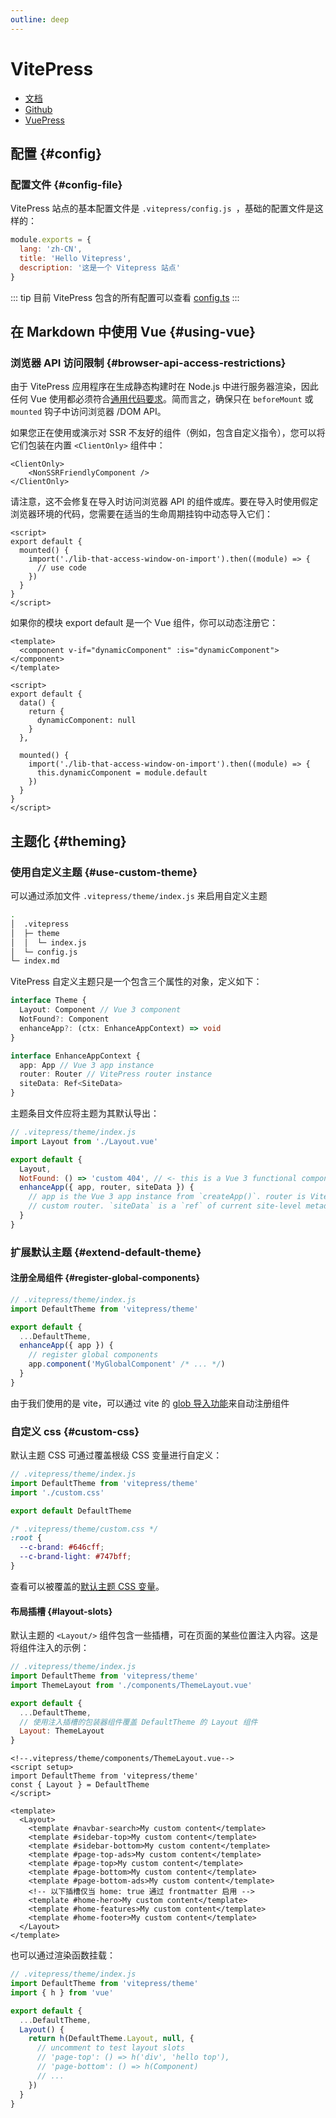 ```yaml
---
outline: deep
---
```


# VitePress

- [文档](https://vitepress.vuejs.org/)
- [Github](https://github.com/vuejs/vitepress)
- [VuePress](https://v2.vuepress.vuejs.org/zh/guide/)

## 配置 {#config}

### 配置文件 {#config-file}

VitePress 站点的基本配置文件是 `.vitepress/config.js `，基础的配置文件是这样的：

```js
module.exports = {
  lang: 'zh-CN',
  title: 'Hello Vitepress',
  description: '这是一个 Vitepress 站点'
}
```

::: tip
目前 VitePress 包含的所有配置可以查看 [config.ts](https://github.com/vuejs/vitepress/blob/main/src/node/config.ts)
:::

## 在 Markdown 中使用 Vue {#using-vue}

### 浏览器 API 访问限制 {#browser-api-access-restrictions}

由于 VitePress 应用程序在生成静态构建时在 Node.js 中进行服务器渲染，因此任何 Vue 使用都必须符合[通用代码要求](https://staging-cn.vuejs.org/guide/scaling-up/ssr.html)。简而言之，确保只在 `beforeMount` 或 `mounted` 钩子中访问浏览器 /DOM API。

如果您正在使用或演示对 SSR 不友好的组件（例如，包含自定义指令），您可以将它们包装在内置 `<ClientOnly>` 组件中：

```vue-html
<ClientOnly>
    <NonSSRFriendlyComponent />
</ClientOnly>
```

请注意，这不会修复在导入时访问浏览器 API 的组件或库。要在导入时使用假定浏览器环境的代码，您需要在适当的生命周期挂钩中动态导入它们：

```vue
<script>
export default {
  mounted() {
    import('./lib-that-access-window-on-import').then((module) => {
      // use code
    })
  }
}
</script>
```

如果你的模块 export default 是一个 Vue 组件，你可以动态注册它：

```vue
<template>
  <component v-if="dynamicComponent" :is="dynamicComponent"></component>
</template>

<script>
export default {
  data() {
    return {
      dynamicComponent: null
    }
  },

  mounted() {
    import('./lib-that-access-window-on-import').then((module) => {
      this.dynamicComponent = module.default
    })
  }
}
</script>
```

## 主题化 {#theming}

### 使用自定义主题 {#use-custom-theme}

可以通过添加文件 `.vitepress/theme/index.js` 来启用自定义主题

```sh
.
│  .vitepress
│  ├─ theme
│  │  └─ index.js
│  └─ config.js
└─ index.md
```

VitePress 自定义主题只是一个包含三个属性的对象，定义如下：

```ts
interface Theme {
  Layout: Component // Vue 3 component
  NotFound?: Component
  enhanceApp?: (ctx: EnhanceAppContext) => void
}

interface EnhanceAppContext {
  app: App // Vue 3 app instance
  router: Router // VitePress router instance
  siteData: Ref<SiteData>
}
```

主题条目文件应将主题为其默认导出：

```js
// .vitepress/theme/index.js
import Layout from './Layout.vue'

export default {
  Layout,
  NotFound: () => 'custom 404', // <- this is a Vue 3 functional component
  enhanceApp({ app, router, siteData }) {
    // app is the Vue 3 app instance from `createApp()`. router is VitePress'
    // custom router. `siteData` is a `ref` of current site-level metadata.
  }
}
```

### 扩展默认主题 {#extend-default-theme}

#### 注册全局组件 {#register-global-components}

```js
// .vitepress/theme/index.js
import DefaultTheme from 'vitepress/theme'

export default {
  ...DefaultTheme,
  enhanceApp({ app }) {
    // register global components
    app.component('MyGlobalComponent' /* ... */)
  }
}
```

由于我们使用的是 vite，可以通过 vite 的 [glob 导入功能](https://cn.vitejs.dev/guide/features.html#glob-import)来自动注册组件

### 自定义 css {#custom-css}

默认主题 CSS 可通过覆盖根级 CSS 变量进行自定义：

```js
// .vitepress/theme/index.js
import DefaultTheme from 'vitepress/theme'
import './custom.css'

export default DefaultTheme
```

```css
/* .vitepress/theme/custom.css */
:root {
  --c-brand: #646cff;
  --c-brand-light: #747bff;
}
```

查看可以被覆盖的[默认主题 CSS 变量](https://github.com/vuejs/vitepress/blob/main/src/client/theme-default/styles/vars.css)。

#### 布局插槽 {#layout-slots}

默认主题的 `<Layout/>` 组件包含一些插槽，可在页面的某些位置注入内容。这是将组件注入的示例：

```js
// .vitepress/theme/index.js
import DefaultTheme from 'vitepress/theme'
import ThemeLayout from './components/ThemeLayout.vue'

export default {
  ...DefaultTheme,
  // 使用注入插槽的包装器组件覆盖 DefaultTheme 的 Layout 组件
  Layout: ThemeLayout
}
```

```vue
<!--.vitepress/theme/components/ThemeLayout.vue-->
<script setup>
import DefaultTheme from 'vitepress/theme'
const { Layout } = DefaultTheme
</script>

<template>
  <Layout>
    <template #navbar-search>My custom content</template>
    <template #sidebar-top>My custom content</template>
    <template #sidebar-bottom>My custom content</template>
    <template #page-top-ads>My custom content</template>
    <template #page-top>My custom content</template>
    <template #page-bottom>My custom content</template>
    <template #page-bottom-ads>My custom content</template>
    <!-- 以下插槽仅当 home: true 通过 frontmatter 启用 -->
    <template #home-hero>My custom content</template>
    <template #home-features>My custom content</template>
    <template #home-footer>My custom content</template>
  </Layout>
</template>
```

也可以通过渲染函数挂载：

```js
// .vitepress/theme/index.js
import DefaultTheme from 'vitepress/theme'
import { h } from 'vue'

export default {
  ...DefaultTheme,
  Layout() {
    return h(DefaultTheme.Layout, null, {
      // uncomment to test layout slots
      // 'page-top': () => h('div', 'hello top'),
      // 'page-bottom': () => h(Component)
      // ...
    })
  }
}
```
